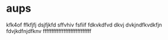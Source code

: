 # aups
kfk4of
ffkfjfj
dsjfjkfd
sffvhiv
fsfiif
fdkvkdfvd
dkvj
dvkjndfkvdkfjn
fdvjkdfnjdfknv
ffffffffffffffffffffffffffff